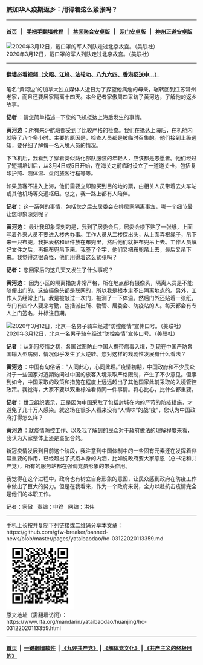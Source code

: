 ### 旅加华人疫期返乡：用得着这么紧张吗？
------------------------

#### [首页](https://github.com/gfw-breaker/banned-news/blob/master/README.md) &nbsp;&nbsp;|&nbsp;&nbsp; [手把手翻墙教程](https://github.com/gfw-breaker/guides/wiki) &nbsp;&nbsp;|&nbsp;&nbsp; [禁闻聚合安卓版](https://github.com/gfw-breaker/bn-android) &nbsp;&nbsp;|&nbsp;&nbsp; [网门安卓版](https://github.com/oGate2/oGate) &nbsp;&nbsp;|&nbsp;&nbsp; [神州正道安卓版](https://github.com/SzzdOgate/update) 



<div id="headerimg">
 <img alt="2020年3月12日，戴口罩的军人列队走过北京故宫。（美联社）" src="https://www.rfa.org/mandarin/yataibaodao/huanjing/hc-03122020113359.html/0315b.jpg/@@images/f81bb7d3-8e4d-4e15-8551-178d3b307254.jpeg" title="2020年3月12日，戴口罩的军人列队走过北京故宫。（美联社）"/>
 <div id="headerimgcontents">
  <div id="headerimgcaption">
   <span>
    2020年3月12日，戴口罩的军人列队走过北京故宫。（美联社）
   </span>
   <!-- zoomattribute -->
  </div>
  <!-- headerimgcaption -->
 </div>
 <!-- headerimagecontents -->
</div>

<hr/>


#### [翻墙必看视频（文昭、江峰、法轮功、八九六四、香港反送中...）](https://github.com/gfw-breaker/banned-news/blob/master/pages/link3.md)

<div id="storytext">
 <div>
  <div class="slot_header">
  </div>
 </div>
 <p>
  笔名“黄河边”的加拿大独立媒体人近日为了探望他病危的母亲，辗转回到江苏常州老家，而且还要居家隔离十四天。本台记者家傲周四采访了黄河边，了解他的返乡故事。
 </p>
 <p>
 </p>
 <p>
 </p>
 <p>
  <b>
   记者
  </b>
  ：请您简单描述一下您的飞机抵达上海后发生的事情。
 </p>
 <p>
  <b>
   黄河边
  </b>
  ：所有来沪航班都受到了比较严格的检查。我们在抵达上海后，在机舱内就等了八个多小时。主要的原因是，检查人员都是被临时召集的。他们接到上级通知，要仔细了解每一名入境人员的情况。
 </p>
 <p>
  下飞机后，我看到了穿着类似防化部队服装的年轻人，应该都是志愿者。他们经过了短期培训后，从3月4日或5日开始，在海关之前临时设立了一道道关卡，包括复印护照、测体温、盘问旅客行程等等。
 </p>
 <p>
  如果旅客不进入上海，他们需要立即购买到目的地的票，由相关人员带着去火车站或其他机场等交通枢纽。总之，我一路上都有人陪伴。
 </p>
 <p>
  <b>
   记者：
  </b>
  这一系列的事情，包括您之后去居委会安排居家隔离事宜，哪一个细节最让您印象深刻呢？
 </p>
 <p>
  <b>
   黄河边：
  </b>
  最让我印象深刻的是，我到了居委会后，居委会楼下贴了一张纸，上面写着外来人员不要进入楼内办事。工作人员从二楼探出头，从上面弄根绳子，吊下来一只布兜，我把表格和证件放在布兜里，然后他们就把布兜吊上去。工作人员填好文件之后，再把布兜吊下来。我签了个字，他们又把布兜吊上去，最后又吊下来。我觉得这很奇怪，他们用得着这么紧张吗？
 </p>
 <p>
  <b>
   记者：
  </b>
  您回家后的这几天又发生了什么事呢？
 </p>
 <p>
  <b>
   黄河边：
  </b>
  因为小区的隔离措施非常严格，所在地点都有摄像头，隔离人员是不能随便出门的。这些摄像头都是联网的，所以我是根本走不出隔离地点的。另外，工作人员经常上门。我是被敲过一次门，被测了一下体温。然后门外还贴着一张纸，专门有四个人要来考勤，包括派出所、物管、居委会、防疫站的人。每天都会有专人上门签名，并标注日期。
 </p>
 <p>
  <div class="image-inline captioned" style="width:680px;">
   <div style="width:680px;">
    <img alt="2020年3月12日，北京一名男子骑车经过“防控疫情”宣传口号。（美联社）" src="https://www.rfa.org/mandarin/yataibaodao/huanjing/hc-03122020113359.html/0315c.jpg" title="2020年3月12日，北京一名男子骑车经过“防控疫情”宣传口号。（美联社）"/>
   </div>
   <div class="image-caption">
    <span style="width:680px;">
     2020年3月12日，北京一名男子骑车经过“防控疫情”宣传口号。（美联社）
    </span>
    <span class="copyright">
    </span>
   </div>
  </div>
 </p>
 <p>
  <b>
   记者
  </b>
  ：从新冠疫情之初，各国试图防止中国人携带病毒入境，到现在中国严防各国输入型病例，情况似乎发生了大逆转。您对这样的戏剧性发展有什么看法？
 </p>
 <p>
  <b>
   黄河边
  </b>
  ：中国有句俗话：“人同此心，心同此理。”疫情初期，中国政府和不少民众对于一些国家对近期访问过中国的旅客入境采取严格限制，产生了不少意见。但事到如今，中国采取的政策和措施在程度上远远超出了其他国家此前采取的入境管控政策。我觉得，大家不要以双重标准看待同一件事情。将心比心，比什么都重要。
 </p>
 <p>
  <b>
   记者：
  </b>
  世卫组织表示，正是因为中国采取了包括封城在内的严苛的防疫措施，才避免了几十万人感染。就这场在很多人看来没有“人情味”的战“疫”，您认为中国政府打得怎么样？
 </p>
 <p>
  <b>
   黄河边
  </b>
  ：就疫情防控工作、以及我了解到的民众对于政府做法的理解程度来看，我认为大家整体上还是蛮配合的。
 </p>
 <p>
  新冠疫情发展到目前这个阶段，我注意到中国体制中的一些固有元素还在发挥着非常重要的作用，已经超出了抗疫本身的内涵，比如说政府要大家感恩（总书记和共产党），所有的服务站都在强调党员形象的带头作用。
 </p>
 <p>
  我觉得在这个过程中，政府也有树立自身形象的意图，让民众感到政府在防疫工作中做出了巨大的努力。但是在我看来，作为一个政府来说，全力以赴抗击疫情完全是他们的本职工作。
 </p>
 <p>
 </p>
 <p>
  记者：家傲   责编：申铧   网编：洪伟
 </p>
</div>

<hr/>
手机上长按并复制下列链接或二维码分享本文章：<br/>
https://github.com/gfw-breaker/banned-news/blob/master/pages/yataibaodao/hc-03122020113359.md <br/>
<a href='https://github.com/gfw-breaker/banned-news/blob/master/pages/yataibaodao/hc-03122020113359.md'><img src='https://github.com/gfw-breaker/banned-news/blob/master/pages/yataibaodao/hc-03122020113359.md.png'/></a> <br/>
原文地址（需翻墙访问）：https://www.rfa.org/mandarin/yataibaodao/huanjing/hc-03122020113359.html


------------------------
#### [首页](https://github.com/gfw-breaker/banned-news/blob/master/README.md) &nbsp;|&nbsp; [一键翻墙软件](https://github.com/gfw-breaker/nogfw/blob/master/README.md) &nbsp;| [《九评共产党》](https://github.com/gfw-breaker/9ping.md/blob/master/README.md#九评之一评共产党是什么) | [《解体党文化》](https://github.com/gfw-breaker/jtdwh.md/blob/master/README.md) | [《共产主义的终极目的》](https://github.com/gfw-breaker/gczydzjmd.md/blob/master/README.md)


<img src='http://gfw-breaker.win/banned-news/pages/yataibaodao/hc-03122020113359.md' width='0px' height='0px'/>